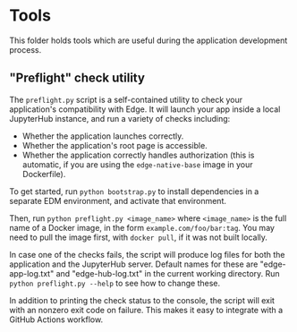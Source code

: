 # Tools

This folder holds tools which are useful during the application development
process.

## "Preflight" check utility

The ``preflight.py`` script is a self-contained utility to check your
application's compatibility with Edge.  It will launch your app inside a
local JupyterHub instance, and run a variety of checks including:

* Whether the application launches correctly.
* Whether the application's root page is accessible.
* Whether the application correctly handles authorization (this is automatic,
  if you are using the ``edge-native-base`` image in your Dockerfile).

To get started, run ``python bootstrap.py`` to install dependencies in a
separate EDM environment, and activate that environment.

Then, run ``python preflight.py <image_name>`` where ``<image_name>`` is the
full name of a Docker image, in the form ``example.com/foo/bar:tag``.  You
may need to pull the image first, with ``docker pull``, if it was not built
locally.

In case one of the checks fails, the script will produce log files for both
the application and the JupyterHub server.  Default names for these are
"edge-app-log.txt" and "edge-hub-log.txt" in the current working directory.
Run ``python preflight.py --help`` to see how to change these.

In addition to printing the check status to the console, the script will exit
with an nonzero exit code on failure.  This makes it easy to integrate with a
GitHub Actions workflow.